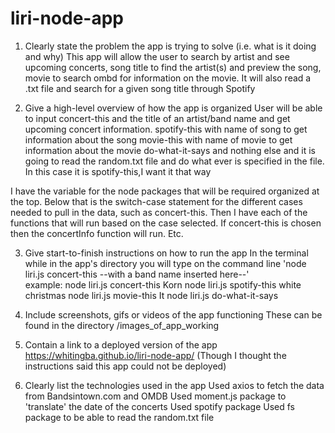 # liri-node-app

1. Clearly state the problem the app is trying to solve (i.e. what is it doing and why)
This app will allow the user to search by artist and see upcoming concerts, song title to find the artist(s) and preview the song, movie to search ombd for information on the movie. It will also read a .txt file and search for a given song title through Spotify

2. Give a high-level overview of how the app is organized
User will be able to input concert-this and the title of an artist/band name and get upcoming concert information. 
spotify-this with name of song to get information about the song
movie-this with name of movie to get information about the movie
do-what-it-says and nothing else and it is going to read the random.txt file and do what ever is specified in the file. In this case it is spotify-this,I want it that way

I have the variable for the node packages that will be required organized at the top.
Below that is the switch-case statement for the different cases needed to pull in the data, such as concert-this.
Then I have each of the functions that will run based on the case selected. If concert-this is chosen then the concertInfo function will run. Etc.



3. Give start-to-finish instructions on how to run the app
In the terminal while in the app's directory you will type on the command line 'node liri.js concert-this --with a band name inserted here--'  
example: node liri.js concert-this Korn
node liri.js spotify-this white christmas
node liri.js movie-this It
node liri.js do-what-it-says

4. Include screenshots, gifs or videos of the app functioning
These can be found in the directory /images_of_app_working


5. Contain a link to a deployed version of the app
https://whitingba.github.io/liri-node-app/
(Though I thought the instructions said this app could not be deployed)

6. Clearly list the technologies used in the app
Used axios to fetch the data from Bandsintown.com and OMDB
Used moment.js package to 'translate' the date of the concerts
Used spotify package
Used fs package to be able to read the random.txt file

